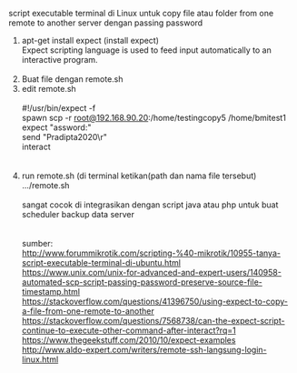 script executable terminal di Linux untuk copy file atau folder from one remote to another server
dengan passing password
1. apt-get install expect (install expect)<br/>
  Expect scripting language is used to feed input automatically to an interactive program.
  <br/><br/>
2. Buat file dengan remote.sh
3. edit remote.sh<br/><br/>
#!/usr/bin/expect -f<br/>
spawn scp -r root@192.168.90.20:/home/testingcopy5 /home/bmitest1<br/>
expect "assword:"<br/>
send "Pradipta2020\r"<br/>
interact<br/>
<br/><br/>
4. run remote.sh (di terminal ketikan(path dan nama file tersebut) .../remote.sh
<br/><br/>
sangat cocok di integrasikan dengan script java atau php untuk buat scheduler backup data server
<br/><br/><br/>
sumber:<br/>
http://www.forummikrotik.com/scripting-%40-mikrotik/10955-tanya-script-executable-terminal-di-ubuntu.html<br/>
https://www.unix.com/unix-for-advanced-and-expert-users/140958-automated-scp-script-passing-password-preserve-source-file-timestamp.html<br/>
https://stackoverflow.com/questions/41396750/using-expect-to-copy-a-file-from-one-remote-to-another<br/>
https://stackoverflow.com/questions/7568738/can-the-expect-script-continue-to-execute-other-command-after-interact?rq=1<br/>
https://www.thegeekstuff.com/2010/10/expect-examples<br/>
http://www.aldo-expert.com/writers/remote-ssh-langsung-login-linux.html<br/>
